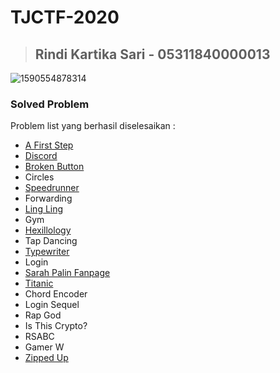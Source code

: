 # TJCTF-2020
> Rindi Kartika Sari - 05311840000013
> ---
![1590554878314](https://user-images.githubusercontent.com/49342639/82978957-0ca0b100-a010-11ea-9562-a481d7807b6d.jpg)
### Solved Problem
Problem list yang berhasil diselesaikan :
- [A First Step](https://github.com/rindikar/TJCTF-2020_05311840000013_RindiKartikaSari/blob/master/A%20First%20Step/README.md)
- [Discord](https://github.com/rindikar/TJCTF-2020_05311840000013_RindiKartikaSari/blob/master/Discord/README.md)
- [Broken Button](https://github.com/rindikar/TJCTF-2020_05311840000013_RindiKartikaSari/blob/master/Broken%20Button/README.md)
- Circles
- [Speedrunner](https://github.com/rindikar/TJCTF-2020_05311840000013_RindiKartikaSari/blob/master/Speedrunner/README.md)
- Forwarding
- [Ling Ling](https://github.com/rindikar/TJCTF-2020_05311840000013_RindiKartikaSari/blob/master/Ling%20Ling/README.md)
- Gym
- [Hexillology](https://github.com/rindikar/TJCTF-2020_05311840000013_RindiKartikaSari/blob/master/Hexillology/README.md)
- Tap Dancing
- [Typewriter](https://github.com/rindikar/TJCTF-2020_05311840000013_RindiKartikaSari/blob/master/Typewriter/README.md)
- Login
- [Sarah Palin Fanpage](https://github.com/rindikar/TJCTF-2020_05311840000013_RindiKartikaSari/blob/master/Sarah%20Palin%20Fanpage/README.md)
- [Titanic](https://github.com/rindikar/TJCTF-2020_05311840000013_RindiKartikaSari/tree/master/Titanic)
- Chord Encoder
- Login Sequel
- Rap God
- Is This Crypto?
- RSABC
- Gamer W
- [Zipped Up](https://github.com/rindikar/TJCTF-2020_05311840000013_RindiKartikaSari/tree/master/Zipped%20Up)
